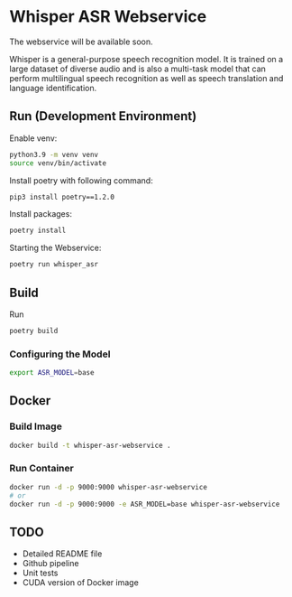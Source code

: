 # Whisper ASR Webservice

The webservice will be available soon.

Whisper is a general-purpose speech recognition model. It is trained on a large dataset of diverse audio and is also a multi-task model that can perform multilingual speech recognition as well as speech translation and language identification.

## Run (Development Environment)

Enable venv:
```sh
python3.9 -m venv venv
source venv/bin/activate
```

Install poetry with following command:
```sh
pip3 install poetry==1.2.0
```

Install packages:
```sh
poetry install
```

Starting the Webservice:
```sh
poetry run whisper_asr
```

## Build

Run

```sh
poetry build
```

### Configuring the Model

```sh
export ASR_MODEL=base
```

## Docker

### Build Image

```sh
docker build -t whisper-asr-webservice .
```

### Run Container

```sh
docker run -d -p 9000:9000 whisper-asr-webservice
# or
docker run -d -p 9000:9000 -e ASR_MODEL=base whisper-asr-webservice
```

## TODO

* Detailed README file
* Github pipeline
* Unit tests
* CUDA version of Docker image